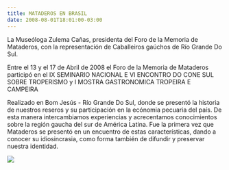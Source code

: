 ```yaml
---
title: MATADEROS EN BRASIL
date: 2008-08-01T18:01:00-03:00
---
```


La Museóloga Zulema Cañas, presidenta del Foro de la Memoria de Mataderos, con la representación de Caballeiros gaúchos de Río Grande Do Sul.

Entre el 13 y el 17 de Abril de 2008 el Foro de la Memoria de Mataderos participó en el IX SEMINARIO NACIONAL E VI ENCONTRO DO CONE SUL SOBRE TROPERISMO y I MOSTRA GASTRONOMICA TROPEIRA E CAMPEIRA

Realizado en Bom Jesús - Río Grande Do Sul, donde se presentó la historia de nuestros reseros y su participación en la ecónomia pecuaria del país. De esta manera intercambiamos experiencias y acrecentamos conocimientos sobre la región gaucha del sur de América Latina. Fue la primera vez que Mataderos se presentó en un encuentro de estas características, dando a conocer su idiosincrasia, como forma también de difundir y preservar nuestra identidad.

[![](https://blogger.googleusercontent.com/img/b/R29vZ2xl/AVvXsEiVyVPAXT-h84acAzj570_66KWYdVoA6CAj7QTkhhkhdZCILXC7k0hU08yxuJWU6n0-tNQyv1011lbXb04kr0BZpOFCLF6LebJFZbMzsy3i3Wt76yIzKWNxcXHQn23wMILUd862eXI8KY-n/s320/DSC00722.JPG)](https://blogger.googleusercontent.com/img/b/R29vZ2xl/AVvXsEiVyVPAXT-h84acAzj570_66KWYdVoA6CAj7QTkhhkhdZCILXC7k0hU08yxuJWU6n0-tNQyv1011lbXb04kr0BZpOFCLF6LebJFZbMzsy3i3Wt76yIzKWNxcXHQn23wMILUd862eXI8KY-n/s1600-h/DSC00722.JPG)